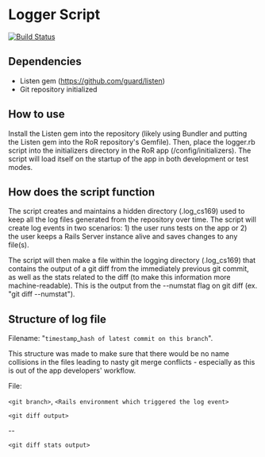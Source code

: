 # Logger Script

[![Build Status](https://travis-ci.org/adnanhemani/cs169_logger.svg?branch=master)](https://travis-ci.org/adnanhemani/cs169_logger)

## Dependencies
* Listen gem (https://github.com/guard/listen)
* Git repository initialized

## How to use
Install the Listen gem into the repository (likely using Bundler and putting the Listen gem into the RoR repository's Gemfile). Then, place the logger.rb script into the initializers directory in the RoR app (/config/initializers). The script will load itself on the startup of the app in both development or test modes.

## How does the script function
The script creates and maintains a hidden directory (.log_cs169) used to keep all the log files generated from the repository over time. The script will create log events in two scenarios: 1) the user runs tests on the app or 2) the user keeps a Rails Server instance alive and saves changes to any file(s).

The script will then make a file within the logging directory (.log_cs169) that contains the output of a git diff from the immediately previous git commit, as well as the stats related to the diff (to make this information more machine-readable). This is the output from the --numstat flag on git diff (ex. "git diff --numstat").

## Structure of log file
Filename: "```timestamp```_````hash of latest commit on this branch````".
  
This structure was made to make sure that there would be no name collisions in the files leading to nasty git merge conflicts - especially as this is out of the app developers' workflow.

File:

```<git branch>```, ```<Rails environment which triggered the log event>```

```<git diff output>```

--

```<git diff stats output>```
